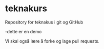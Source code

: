 # teknakurs
Repository for teknakus i git og GitHub


-dette er en demo



Vi skal også lære å forke og lage pull requests.
